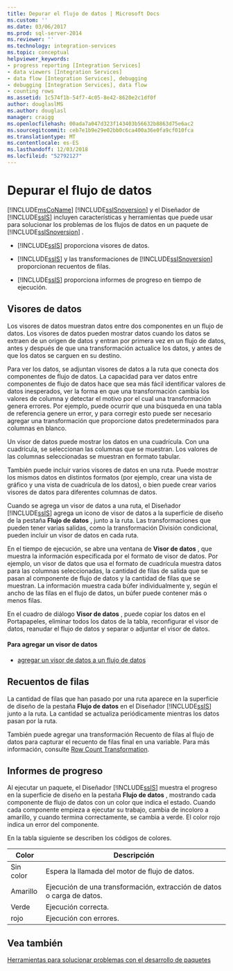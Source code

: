 ```yaml
---
title: Depurar el flujo de datos | Microsoft Docs
ms.custom: ''
ms.date: 03/06/2017
ms.prod: sql-server-2014
ms.reviewer: ''
ms.technology: integration-services
ms.topic: conceptual
helpviewer_keywords:
- progress reporting [Integration Services]
- data viewers [Integration Services]
- data flow [Integration Services], debugging
- debugging [Integration Services], data flow
- counting rows
ms.assetid: 1c574f1b-54f7-4c05-8e42-8620e2c1df0f
author: douglaslMS
ms.author: douglasl
manager: craigg
ms.openlocfilehash: 00ada7a047d323f143403b56632b8863d75e6ac2
ms.sourcegitcommit: ceb7e1b9e29e02bb0c6ca400a36e0fa9cf010fca
ms.translationtype: MT
ms.contentlocale: es-ES
ms.lasthandoff: 12/03/2018
ms.locfileid: "52792127"
---
```

# <a name="debugging-data-flow"></a>Depurar el flujo de datos
  [!INCLUDE[msCoName](../../includes/msconame-md.md)] [!INCLUDE[ssISnoversion](../../includes/ssisnoversion-md.md)] y el Diseñador de [!INCLUDE[ssIS](../../includes/ssis-md.md)] incluyen características y herramientas que puede usar para solucionar los problemas de los flujos de datos en un paquete de [!INCLUDE[ssISnoversion](../../includes/ssisnoversion-md.md)] .  
  
-   [!INCLUDE[ssIS](../../includes/ssis-md.md)] proporciona visores de datos.  
  
-   [!INCLUDE[ssIS](../../includes/ssis-md.md)] y las transformaciones de [!INCLUDE[ssISnoversion](../../includes/ssisnoversion-md.md)] proporcionan recuentos de filas.  
  
-   [!INCLUDE[ssIS](../../includes/ssis-md.md)] proporciona informes de progreso en tiempo de ejecución.  
  
## <a name="data-viewers"></a>Visores de datos  
 Los visores de datos muestran datos entre dos componentes en un flujo de datos. Los visores de datos pueden mostrar datos cuando los datos se extraen de un origen de datos y entran por primera vez en un flujo de datos, antes y después de que una transformación actualice los datos, y antes de que los datos se carguen en su destino.  
  
 Para ver los datos, se adjuntan visores de datos a la ruta que conecta dos componentes de flujo de datos. La capacidad para ver datos entre componentes de flujo de datos hace que sea más fácil identificar valores de datos inesperados, ver la forma en que una transformación cambia los valores de columna y detectar el motivo por el cual una transformación genera errores. Por ejemplo, puede ocurrir que una búsqueda en una tabla de referencia genere un error, y para corregir esto puede ser necesario agregar una transformación que proporcione datos predeterminados para columnas en blanco.  
  
 Un visor de datos puede mostrar los datos en una cuadrícula. Con una cuadrícula, se seleccionan las columnas que se muestran. Los valores de las columnas seleccionadas se muestran en formato tabular.  
  
 También puede incluir varios visores de datos en una ruta. Puede mostrar los mismos datos en distintos formatos (por ejemplo, crear una vista de gráfico y una vista de cuadrícula de los datos), o bien puede crear varios visores de datos para diferentes columnas de datos.  
  
 Cuando se agrega un visor de datos a una ruta, el Diseñador [!INCLUDE[ssIS](../../includes/ssis-md.md)] agrega un icono de visor de datos a la superficie de diseño de la pestaña **Flujo de datos** , junto a la ruta. Las transformaciones que pueden tener varias salidas, como la transformación División condicional, pueden incluir un visor de datos en cada ruta.  
  
 En el tiempo de ejecución, se abre una ventana de **Visor de datos** , que muestra la información especificada por el formato de visor de datos. Por ejemplo, un visor de datos que usa el formato de cuadrícula muestra datos para las columnas seleccionadas, la cantidad de filas de salida que se pasan al componente de flujo de datos y la cantidad de filas que se muestran. La información muestra cada búfer individualmente y, según el ancho de las filas en el flujo de datos, un búfer puede contener más o menos filas.  
  
 En el cuadro de diálogo **Visor de datos** , puede copiar los datos en el Portapapeles, eliminar todos los datos de la tabla, reconfigurar el visor de datos, reanudar el flujo de datos y separar o adjuntar el visor de datos.  
  
#### <a name="to-add-a-data-viewer"></a>Para agregar un visor de datos  
  
-   [agregar un visor de datos a un flujo de datos](../add-a-data-viewer-to-a-data-flow.md)  
  
## <a name="row-counts"></a>Recuentos de filas  
 La cantidad de filas que han pasado por una ruta aparece en la superficie de diseño de la pestaña **Flujo de datos** en el Diseñador [!INCLUDE[ssIS](../../includes/ssis-md.md)] junto a la ruta. La cantidad se actualiza periódicamente mientras los datos pasan por la ruta.  
  
 También puede agregar una transformación Recuento de filas al flujo de datos para capturar el recuento de filas final en una variable. Para más información, consulte [Row Count Transformation](../data-flow/transformations/row-count-transformation.md).  
  
## <a name="progress-reporting"></a>Informes de progreso  
 Al ejecutar un paquete, el Diseñador [!INCLUDE[ssIS](../../includes/ssis-md.md)] muestra el progreso en la superficie de diseño en la pestaña **Flujo de datos** , mostrando cada componente de flujo de datos con un color que indica el estado. Cuando cada componente empieza a ejecutar su trabajo, cambia de incoloro a amarillo, y cuando termina correctamente, se cambia a verde. El color rojo indica un error del componente.  
  
 En la tabla siguiente se describen los códigos de colores.  
  
|Color|Descripción|  
|-----------|-----------------|  
|Sin color|Espera la llamada del motor de flujo de datos.|  
|Amarillo|Ejecución de una transformación, extracción de datos o carga de datos.|  
|Verde|Ejecución correcta.|  
|rojo|Ejecución con errores.|  
  
## <a name="see-also"></a>Vea también  
 [Herramientas para solucionar problemas con el desarrollo de paquetes](troubleshooting-tools-for-package-development.md)  
  
  
